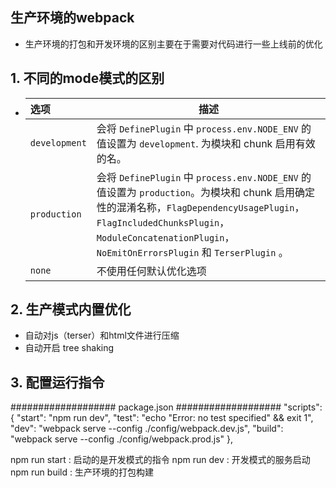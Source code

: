 ## 生产环境的webpack

- 生产环境的打包和开发环境的区别主要在于需要对代码进行一些上线前的优化

## 1. 不同的mode模式的区别

- | 选项            | 描述                                       |
  | :------------ | ---------------------------------------- |
  | `development` | 会将 `DefinePlugin` 中 `process.env.NODE_ENV` 的值设置为 `development`. 为模块和 chunk 启用有效的名。 |
  | `production`  | 会将 `DefinePlugin` 中 `process.env.NODE_ENV` 的值设置为 `production`。为模块和 chunk 启用确定性的混淆名称，`FlagDependencyUsagePlugin`，`FlagIncludedChunksPlugin`，`ModuleConcatenationPlugin`，`NoEmitOnErrorsPlugin` 和 `TerserPlugin` 。 |
  | `none`        | 不使用任何默认优化选项                              |

## 2. 生产模式内置优化

- 自动对js（terser）和html文件进行压缩
- 自动开启 tree shaking


## 3. 配置运行指令
################### package.json ###################
"scripts": {
    "start": "npm run dev",
    "test": "echo \"Error: no test specified\" && exit 1",
    "dev": "webpack serve --config ./config/webpack.dev.js",
    "build": "webpack serve --config ./config/webpack.prod.js"
  },

  npm run start : 启动的是开发模式的指令
  npm run dev : 开发模式的服务启动
  npm run build : 生产环境的打包构建
